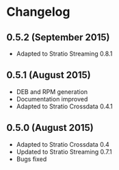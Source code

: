 # Changelog

## 0.5.2 (September 2015)
* Adapted to Stratio Streaming 0.8.1

## 0.5.1 (August 2015)
* DEB and RPM generation
* Documentation improved
* Adapted to Stratio Crossdata 0.4.1

## 0.5.0 (August 2015)

* Adapted to Stratio Crossdata 0.4
* Updated to Stratio Streaming 0.7.1
* Bugs fixed


